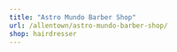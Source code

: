 ```yaml
---
title: "Astro Mundo Barber Shop"
url: /allentown/astro-mundo-barber-shop/
shop: hairdresser
---
```

